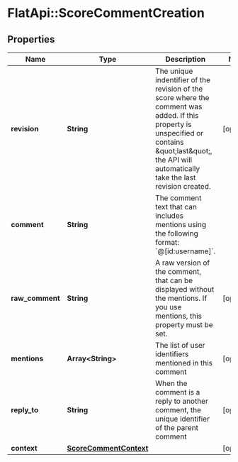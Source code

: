 # FlatApi::ScoreCommentCreation

## Properties
Name | Type | Description | Notes
------------ | ------------- | ------------- | -------------
**revision** | **String** | The unique indentifier of the revision of the score where the comment was added. If this property is unspecified or contains \&quot;last\&quot;, the API will automatically take the last revision created.  | [optional] 
**comment** | **String** | The comment text that can includes mentions using the following format: &#x60;@[id:username]&#x60;.  | 
**raw_comment** | **String** | A raw version of the comment, that can be displayed without the mentions. If you use mentions, this property must be set.  | [optional] 
**mentions** | **Array&lt;String&gt;** | The list of user identifiers mentioned in this comment | [optional] 
**reply_to** | **String** | When the comment is a reply to another comment, the unique identifier of the parent comment  | [optional] 
**context** | [**ScoreCommentContext**](ScoreCommentContext.md) |  | [optional] 


